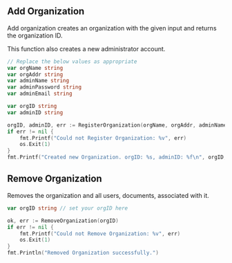 ## Add Organization

Add organization creates an organization with the given input and returns the organization ID. 

This function also creates a new administrator account.
```go
// Replace the below values as appropriate
var orgName string
var orgAddr string
var adminName string
var adminPassword string
var adminEmail string

var orgID string
var adminID string

orgID, adminID, err := RegisterOrganization(orgName, orgAddr, adminName, adminPassword, adminEmail)
if err != nil {
    fmt.Printf("Could not Register Organization: %v", err)
    os.Exit(1)
}
fmt.Printf("Created new Organization. orgID: %s, adminID: %f\n", orgID, adminID)
```

## Remove Organization

Removes the organization and all users, documents, associated with it.

```go
var orgID string // set your orgID here

ok, err := RemoveOrganization(orgID)
if err != nil {
    fmt.Printf("Could not Remove Organization: %v", err)
    os.Exit(1)
}
fmt.Println("Removed Organization successfully.")
```
